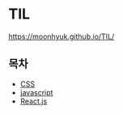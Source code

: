 # TIL

https://moonhyuk.github.io/TIL/

## 목차

- [CSS](css/README.md)
- [javascript](javascript.md)
- [React.js](reactjs.md)

